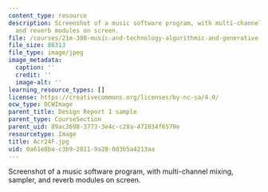```yaml
---
content_type: resource
description: Screenshot of a music software program, with multi-channel mixing, sampler,
  and reverb modules on screen.
file: /courses/21m-380-music-and-technology-algorithmic-and-generative-music-spring-2010/0a61e8bac3b920119a280d3b5a4213aa_Acr24F.jpg
file_size: 86313
file_type: image/jpeg
image_metadata:
  caption: ''
  credit: ''
  image-alt: ''
learning_resource_types: []
license: https://creativecommons.org/licenses/by-nc-sa/4.0/
ocw_type: OCWImage
parent_title: Design Report 1 sample
parent_type: CourseSection
parent_uid: 89ac3698-3773-3e4c-c28a-471034f6579e
resourcetype: Image
title: Acr24F.jpg
uid: 0a61e8ba-c3b9-2011-9a28-0d3b5a4213aa
---
```

Screenshot of a music software program, with multi-channel mixing, sampler, and reverb modules on screen.